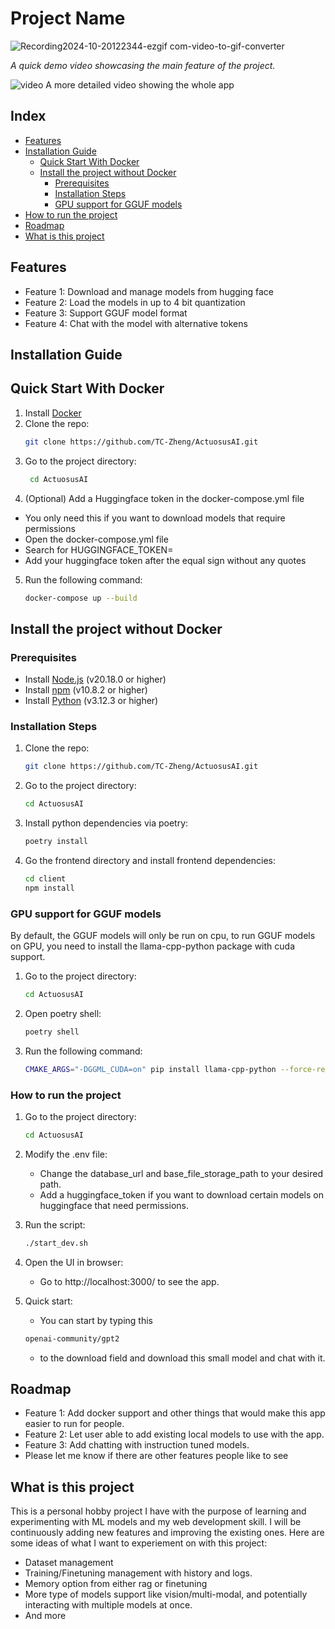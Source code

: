 # Project Name


![Recording2024-10-20122344-ezgif com-video-to-gif-converter](https://github.com/user-attachments/assets/fcdffccc-391d-4aa5-9aeb-044f184d33db)


*A quick demo video showcasing the main feature of the project.*



![video](https://github.com/user-attachments/assets/6eab937c-9d02-4f4a-9e7d-cd33ceebff58)
A more detailed video showing the whole app

## Index
- [Features](#features)
- [Installation Guide](#installation-guide)
  - [Quick Start With Docker](#quick-start-with-docker)
  - [Install the project without Docker](#install-the-project-without-docker)
    - [Prerequisites](#prerequisites)
    - [Installation Steps](#installation-steps)
    - [GPU support for GGUF models](#gpu-support-for-gguf-models)
- [How to run the project](#how-to-run-the-project)
- [Roadmap](#roadmap)
- [What is this project](#what-is-this-project)
## Features

- Feature 1: Download and manage models from hugging face
- Feature 2: Load the models in up to 4 bit quantization
- Feature 3: Support GGUF model format
- Feature 4: Chat with the model with alternative tokens

## Installation Guide

## Quick Start With Docker
1. Install [Docker](https://www.docker.com/)
2. Clone the repo:
   ```bash
   git clone https://github.com/TC-Zheng/ActuosusAI.git
3. Go to the project directory:
   ```bash
    cd ActuosusAI
4. (Optional) Add a Huggingface token in the docker-compose.yml file
- You only need this if you want to download models that require permissions
- Open the docker-compose.yml file
- Search for HUGGINGFACE_TOKEN=
- Add your huggingface token after the equal sign without any quotes 

5. Run the following command:
   ```bash
   docker-compose up --build
## Install the project without Docker
### Prerequisites

- Install [Node.js](https://nodejs.org/) (v20.18.0 or higher)
- Install [npm](https://www.npmjs.com/) (v10.8.2 or higher)
- Install [Python](https://www.python.org/) (v3.12.3 or higher)

### Installation Steps

1. Clone the repo:
   ```bash
   git clone https://github.com/TC-Zheng/ActuosusAI.git
   
2. Go to the project directory:
   ```bash
   cd ActuosusAI
3. Install python dependencies via poetry:
   ```bash
   poetry install
   
4. Go the frontend directory and install frontend dependencies:
   ```bash
   cd client
   npm install

### GPU support for GGUF models
By default, the GGUF models will only be run on cpu, to run GGUF models on GPU, you need to install the llama-cpp-python package with cuda support.
1. Go to the project directory:
   ```bash
   cd ActuosusAI
2. Open poetry shell:
   ```bash
   poetry shell
   
3. Run the following command:
    ```bash
    CMAKE_ARGS="-DGGML_CUDA=on" pip install llama-cpp-python --force-reinstall --upgrade --no-cache-dir --verbose
   
### How to run the project
1. Go to the project directory:
   ```bash
   cd ActuosusAI
2. Modify the .env file:
   - Change the database_url and base_file_storage_path to your desired path.
   - Add a huggingface_token if you want to download certain models on huggingface that need permissions.

3. Run the script:
   ```bash
   ./start_dev.sh
   
4. Open the UI in browser:
    - Go to http://localhost:3000/ to see the app.

5. Quick start:
    - You can start by typing this
    ```bash
    openai-community/gpt2 
    ```
    - to the download field and download this small model and chat with it.

## Roadmap
- Feature 1: Add docker support and other things that would make this app easier to run for people.
- Feature 2: Let user able to add existing local models to use with the app.
- Feature 3: Add chatting with instruction tuned models.
- Please let me know if there are other features people like to see

## What is this project
This is a personal hobby project I have with the purpose of learning and experimenting with ML models and my web development skill.
I will be continuously adding new features and improving the existing ones. Here are some ideas of what I want to experiement on with this project:
- Dataset management
- Training/Finetuning management with history and logs.
- Memory option from either rag or finetuning
- More type of models support like vision/multi-modal, and potentially interacting with multiple models at once.
- And more
